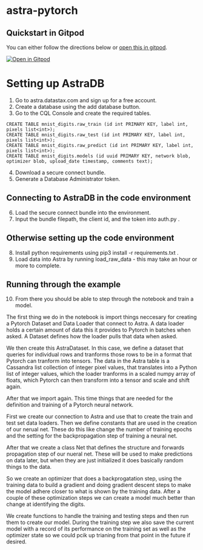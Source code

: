 # astra-pytorch
## Quickstart in Gitpod

You can either follow the directions below or [open this in gitpod](https://gitpod.io/#https://github.com/Anant/pytorch-astra-demo).

[![Open in Gitpod](https://gitpod.io/button/open-in-gitpod.svg)](https://gitpod.io/#https://github.com/Anant/pytorch-astra-demo)

# Setting up AstraDB
1. Go to astra.datastax.com and sign up for a free account.
2. Create a database using the add database button.
3. Go to the CQL Console and create the required tables.
```
CREATE TABLE mnist_digits.raw_train (id int PRIMARY KEY, label int, pixels list<int>);
CREATE TABLE mnist_digits.raw_test (id int PRIMARY KEY, label int, pixels list<int>);
CREATE TABLE mnist_digits.raw_predict (id int PRIMARY KEY, label int, pixels list<int>);
CREATE TABLE mnist_digits.models (id uuid PRIMARY KEY, network blob, optimizer blob, upload_date timestamp, comments text);
```
4. Download a secure connect bundle.
5. Generate a Database Administrator token.
## Connecting to AstraDB in the code environment
6. Load the secure connect bundle into the environment.
7. Input the bundle filepath, the client id, and the token into auth.py .
## Otherwise setting up the code environment
8. Install python requirements using pip3 install -r requirements.txt .
9. Load data into Astra by running load_raw_data - this may take an hour or more to complete.
## Running through the example
10. From there you should be able to step through the notebook and train a model.

The first thing we do in the notebook is import things neccesary for creating a Pytorch Dataset and Data Loader that connect to Astra. A data loader holds a certain amount of data this it provides to Pytorch in batches when asked. A Dataset defines how the loader pulls that data when asked. 

We then create this AstraDataset. In this case, we define a dataset that queries for individual rows and tranforms those rows to be in a format that Pytorch can tranform into tensors. The data in the Astra table is a Cassandra list collection of integer pixel values, that translates into a Python list of integer values, which the loader tranforms in a scaled numpy array of floats, which Pytorch can then transform into a tensor and scale and shift again.

After that we import again. This time things that are needed for the definition and training of a Pytorch neural network.

First we create our connection to Astra and use that to create the train and test set data loaders. Then we define constants that are used in the creation of our nerual net. These do this like change the number of training epochs and the setting for the backpropagation step of training a neural net.

After that we create a class Net that defines the structure and forwards propagation step of our nueral net. These will be used to make predictions on data later, but when they are just initialized it does basically random things to the data.

So we create an optimizer that does a backprogatation step, using the training data to build a gradient and doing gradient descent steps to make the model adhere closer to what is shown by the training data. After a couple of these optimization steps we can create a model much better than change at identifying the digits. 

We create functions to handle the training and testing steps and then run them to create our model. During the training step we also save the current model with a record of its performance on the training set as well as the optimizer state so we could pcik up trianing from that point in the future if desired.
